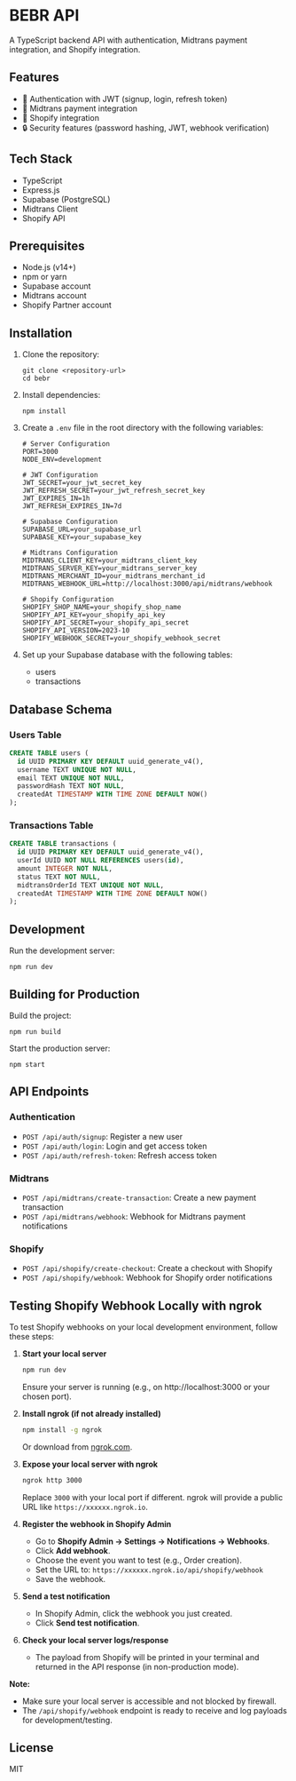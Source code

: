 # BEBR API

A TypeScript backend API with authentication, Midtrans payment integration, and Shopify integration.

## Features

- 🔐 Authentication with JWT (signup, login, refresh token)
- 💸 Midtrans payment integration
- 🛒 Shopify integration
- 🔒 Security features (password hashing, JWT, webhook verification)

## Tech Stack

- TypeScript
- Express.js
- Supabase (PostgreSQL)
- Midtrans Client
- Shopify API

## Prerequisites

- Node.js (v14+)
- npm or yarn
- Supabase account
- Midtrans account
- Shopify Partner account

## Installation

1. Clone the repository:
   ```
   git clone <repository-url>
   cd bebr
   ```

2. Install dependencies:
   ```
   npm install
   ```

3. Create a `.env` file in the root directory with the following variables:
   ```
   # Server Configuration
   PORT=3000
   NODE_ENV=development

   # JWT Configuration
   JWT_SECRET=your_jwt_secret_key
   JWT_REFRESH_SECRET=your_jwt_refresh_secret_key
   JWT_EXPIRES_IN=1h
   JWT_REFRESH_EXPIRES_IN=7d

   # Supabase Configuration
   SUPABASE_URL=your_supabase_url
   SUPABASE_KEY=your_supabase_key

   # Midtrans Configuration
   MIDTRANS_CLIENT_KEY=your_midtrans_client_key
   MIDTRANS_SERVER_KEY=your_midtrans_server_key
   MIDTRANS_MERCHANT_ID=your_midtrans_merchant_id
   MIDTRANS_WEBHOOK_URL=http://localhost:3000/api/midtrans/webhook

   # Shopify Configuration
   SHOPIFY_SHOP_NAME=your_shopify_shop_name
   SHOPIFY_API_KEY=your_shopify_api_key
   SHOPIFY_API_SECRET=your_shopify_api_secret
   SHOPIFY_API_VERSION=2023-10
   SHOPIFY_WEBHOOK_SECRET=your_shopify_webhook_secret
   ```

4. Set up your Supabase database with the following tables:
   - users
   - transactions

## Database Schema

### Users Table
```sql
CREATE TABLE users (
  id UUID PRIMARY KEY DEFAULT uuid_generate_v4(),
  username TEXT UNIQUE NOT NULL,
  email TEXT UNIQUE NOT NULL,
  passwordHash TEXT NOT NULL,
  createdAt TIMESTAMP WITH TIME ZONE DEFAULT NOW()
);
```

### Transactions Table
```sql
CREATE TABLE transactions (
  id UUID PRIMARY KEY DEFAULT uuid_generate_v4(),
  userId UUID NOT NULL REFERENCES users(id),
  amount INTEGER NOT NULL,
  status TEXT NOT NULL,
  midtransOrderId TEXT UNIQUE NOT NULL,
  createdAt TIMESTAMP WITH TIME ZONE DEFAULT NOW()
);
```

## Development

Run the development server:
```
npm run dev
```

## Building for Production

Build the project:
```
npm run build
```

Start the production server:
```
npm start
```

## API Endpoints

### Authentication
- `POST /api/auth/signup`: Register a new user
- `POST /api/auth/login`: Login and get access token
- `POST /api/auth/refresh-token`: Refresh access token

### Midtrans
- `POST /api/midtrans/create-transaction`: Create a new payment transaction
- `POST /api/midtrans/webhook`: Webhook for Midtrans payment notifications

### Shopify
- `POST /api/shopify/create-checkout`: Create a checkout with Shopify
- `POST /api/shopify/webhook`: Webhook for Shopify order notifications

## Testing Shopify Webhook Locally with ngrok

To test Shopify webhooks on your local development environment, follow these steps:

1. **Start your local server**
   ```sh
   npm run dev
   ```
   Ensure your server is running (e.g., on http://localhost:3000 or your chosen port).

2. **Install ngrok (if not already installed)**
   ```sh
   npm install -g ngrok
   ```
   Or download from [ngrok.com](https://ngrok.com/download).

3. **Expose your local server with ngrok**
   ```sh
   ngrok http 3000
   ```
   Replace `3000` with your local port if different. ngrok will provide a public URL like `https://xxxxxx.ngrok.io`.

4. **Register the webhook in Shopify Admin**
   - Go to **Shopify Admin → Settings → Notifications → Webhooks**.
   - Click **Add webhook**.
   - Choose the event you want to test (e.g., Order creation).
   - Set the URL to: `https://xxxxxx.ngrok.io/api/shopify/webhook`
   - Save the webhook.

5. **Send a test notification**
   - In Shopify Admin, click the webhook you just created.
   - Click **Send test notification**.

6. **Check your local server logs/response**
   - The payload from Shopify will be printed in your terminal and returned in the API response (in non-production mode).

**Note:**
- Make sure your local server is accessible and not blocked by firewall.
- The `/api/shopify/webhook` endpoint is ready to receive and log payloads for development/testing.

## License

MIT 